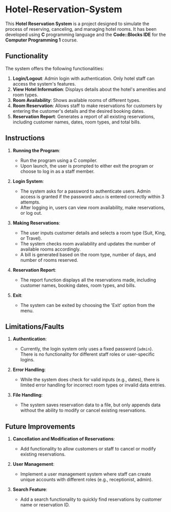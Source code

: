 # Hotel-Reservation-System

This **Hotel Reservation System** is a project designed to simulate the process of reserving, canceling, and managing hotel rooms. It has been developed using **C** programming language and the **Code::Blocks IDE** for the **Computer Programming 1** course.

## Functionality
The system offers the following functionalities:
1. **Login/Logout**: Admin login with authentication. Only hotel staff can access the system's features.
2. **View Hotel Information**: Displays details about the hotel's amenities and room types.
3. **Room Availability**: Shows available rooms of different types.
4. **Room Reservation**: Allows staff to make reservations for customers by entering the customer's details and the desired booking dates.
5. **Reservation Report**: Generates a report of all existing reservations, including customer names, dates, room types, and total bills.

## Instructions
1. **Running the Program**: 
   - Run the program using a C compiler.
   - Upon launch, the user is prompted to either exit the program or choose to log in as a staff member.
   
2. **Login System**:
   - The system asks for a password to authenticate users. Admin access is granted if the password `admin` is entered correctly within 3 attempts.
   - After logging in, users can view room availability, make reservations, or log out.

3. **Making Reservations**:
   - The user inputs customer details and selects a room type (Suit, King, or Travel).
   - The system checks room availability and updates the number of available rooms accordingly.
   - A bill is generated based on the room type, number of days, and number of rooms reserved.

4. **Reservation Report**:
   - The report function displays all the reservations made, including customer names, booking dates, room types, and bills.

5. **Exit**: 
   - The system can be exited by choosing the 'Exit' option from the menu.

## Limitations/Faults
1. **Authentication**: 
   - Currently, the login system only uses a fixed password (`admin`). There is no functionality for different staff roles or user-specific logins.
   
2. **Error Handling**: 
   - While the system does check for valid inputs (e.g., dates), there is limited error handling for incorrect room types or invalid data entries.

3. **File Handling**: 
   - The system saves reservation data to a file, but only appends data without the ability to modify or cancel existing reservations.

## Future Improvements
1. **Cancellation and Modification of Reservations**:
   - Add functionality to allow customers or staff to cancel or modify existing reservations.
   
2. **User Management**:
   - Implement a user management system where staff can create unique accounts with different roles (e.g., receptionist, admin).
   
3. **Search Feature**:
   - Add a search functionality to quickly find reservations by customer name or reservation ID.
